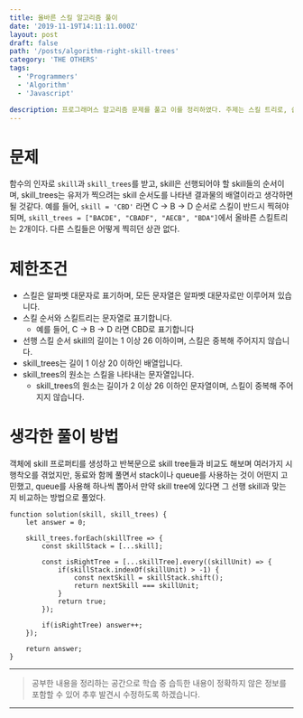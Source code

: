 ```yaml
---
title: 올바른 스킬 알고리즘 풀이
date: '2019-11-19T14:11:11.000Z'
layout: post
draft: false
path: '/posts/algorithm-right-skill-trees'
category: 'THE OTHERS'
tags:
  - 'Programmers'
  - 'Algorithm'
  - 'Javascript'

description: 프로그래머스 알고리즘 문제를 풀고 이를 정리하였다. 주제는 스킬 트리로, 쉽게 게임에서 선행 스킬을 배워야만 다음 스킬을 배울 수 있는 알고리즘으로 제공되는 여러가지 Skill Tree가 제시된 Skill 순서에 맞는지 확인하는 알고리즘이다. 해당 문제는 프로그래머스에서 제공하는 문제다.
---
```


# 문제
함수의 인자로 `skill`과 `skill_trees`를 받고, skill은 선행되어야 할 skill들의 순서이며, skill_trees는 유저가 찍으려는 skill 순서도를 나타낸 결과물의 배열이라고 생각하면 될 것같다.
예를 들어, `skill = 'CBD'` 라면 C -> B -> D 순서로 스킬이 반드시 찍혀야되며, `skill_trees = ["BACDE", "CBADF", "AECB", "BDA"]`에서 올바른 스킬트리는 2개이다. 다른 스킬들은 어떻게 찍히던 상관 없다.

# 제한조건
- 스킬은 알파벳 대문자로 표기하며, 모든 문자열은 알파벳 대문자로만 이루어져 있습니다.
- 스킬 순서와 스킬트리는 문자열로 표기합니다.
  - 예를 들어, C → B → D 라면 CBD로 표기합니다
- 선행 스킬 순서 skill의 길이는 1 이상 26 이하이며, 스킬은 중복해 주어지지 않습니다.
- skill_trees는 길이 1 이상 20 이하인 배열입니다.
- skill_trees의 원소는 스킬을 나타내는 문자열입니다.
  - skill_trees의 원소는 길이가 2 이상 26 이하인 문자열이며, 스킬이 중복해 주어지지 않습니다.

# 생각한 풀이 방법
객체에 skill 프로퍼티를 생성하고 반복문으로 skill tree들과 비교도 해보며 여러가지 시행착오를 겪었지만, 동료와 함께 풀면서 stack이나 queue를 사용하는 것이 어떤지 고민했고, queue를 사용해 하나씩 뽑아서 만약 skill tree에 있다면 그 선행 skill과 맞는지 비교하는 방법으로 풀었다.

```
function solution(skill, skill_trees) {
    let answer = 0;

    skill_trees.forEach(skillTree => {
        const skillStack = [...skill];

        const isRightTree = [...skillTree].every((skillUnit) => {
            if(skillStack.indexOf(skillUnit) > -1) {
                const nextSkill = skillStack.shift();
                return nextSkill === skillUnit;
            }
            return true;
        });

        if(isRightTree) answer++;
    });

    return answer;
}
```


___

> 공부한 내용을 정리하는 공간으로 학습 중 습득한 내용이 정확하지 않은 정보를 포함할 수 있어 추후 발견시 수정하도록 하겠습니다.

---
